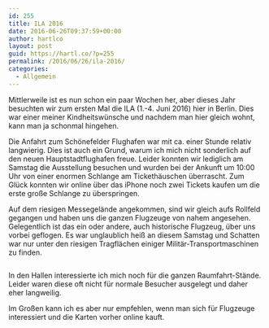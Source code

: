 ```yaml
---
id: 255
title: ILA 2016
date: 2016-06-26T09:37:59+00:00
author: hartlco
layout: post
guid: https://hartl.co/?p=255
permalink: /2016/06/26/ila-2016/
categories:
  - Allgemein
---
```

Mittlerweile ist es nun schon ein paar Wochen her, aber dieses Jahr besuchten wir zum ersten Mal die ILA (1.-4. Juni 2016) hier in Berlin. Dies war einer meiner Kindheitswünsche und nachdem man hier gleich wohnt, kann man ja schonmal hingehen.

Die Anfahrt zum Schönefelder Flughafen war mit ca. einer Stunde relativ langwierig. Dies ist auch ein Grund, warum ich mich nicht sonderlich auf den neuen Hauptstadtflughafen freue. Leider konnten wir lediglich am Samstag die Ausstellung besuchen und wurden bei der Ankunft um 10:00 Uhr von einer enormen Schlange am Tickethäuschen überrascht. Zum Glück konnten wir online über das iPhone noch zwei Tickets kaufen um die erste große Schlange zu überspringen.

Auf dem riesigen Messegelände angekommen, sind wir gleich aufs Rollfeld gegangen und haben uns die ganzen Flugzeuge von nahem angesehen. Gelegentlich ist das ein oder andere, auch historische Flugzeug, über uns vorbei geflogen. Es war unglaublich heiß an diesem Samstag und Schatten war nur unter den riesigen Tragflächen einiger Militär-Transportmaschinen zu finden.

<img src="https://i0.wp.com/hartl.co/files//2016-06-04-ILA.jpeg?w=760&#038;ssl=1" alt="" data-recalc-dims="1" />

In den Hallen interessierte ich mich noch für die ganzen Raumfahrt-Stände. Leider waren diese oft nicht für normale Besucher ausgelegt und daher eher langweilig.

Im Großen kann ich es aber nur empfehlen, wenn man sich für Flugzeuge interessiert und die Karten vorher online kauft.